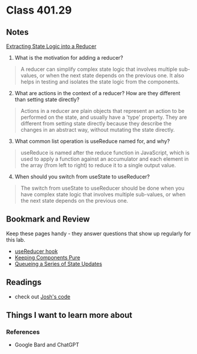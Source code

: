 # Class 401.29

## Notes
[Extracting State Logic into a Reducer](https://react.dev/learn/extracting-state-logic-into-a-reducer)

1. What is the motivation for adding a reducer?
> A reducer can simplify complex state logic that involves multiple sub-values, or when the next state depends on the previous one. It also helps in testing and isolates the state logic from the components.

2. What are actions in the context of a reducer? How are they different than setting state directly?
> Actions in a reducer are plain objects that represent an action to be performed on the state, and usually have a 'type' property. They are different from setting state directly because they describe the changes in an abstract way, without mutating the state directly. 

3. What common list operation is useReduce named for, and why?
> useReduce is named after the reduce function in JavaScript, which is used to apply a function against an accumulator and each element in the array (from left to right) to reduce it to a single output value.

4. When should you switch from useState to useReducer?
> The switch from useState to useReducer should be done when you have complex state logic that involves multiple sub-values, or when the next state depends on the previous one.

## Bookmark and Review

Keep these pages handy - they answer questions that show up regularly for this lab.

- [useReducer hook](https://react.dev/reference/react/useReducer)
- [Keeping Components Pure](https://react.dev/learn/keeping-components-pure)
- [Queueing a Series of State Updates](https://react.dev/learn/queueing-a-series-of-state-updates)

## Readings
- check out [Josh's code](https://github.com/easleyjs/resty)

## Things I want to learn more about

### References
- Google Bard and ChatGPT
